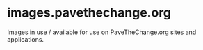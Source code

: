 # images.pavethechange.org
Images in use / available for use on PaveTheChange.org sites and applications.
